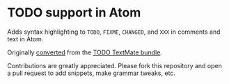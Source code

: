 # TODO support in Atom

Adds syntax highlighting to `TODO`, `FIXME`, `CHANGED`, and `XXX` in comments
and text in Atom.

Originally [converted](http://atom.io/docs/latest/converting-a-text-mate-bundle)
from the [TODO TextMate bundle](https://github.com/textmate/todo.tmbundle).

Contributions are greatly appreciated. Please fork this repository and open a
pull request to add snippets, make grammar tweaks, etc.
